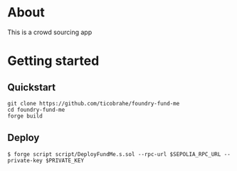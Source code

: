 # About
This is a crowd sourcing app

# Getting started

## Quickstart
```shell
git clone https://github.com/ticobrahe/foundry-fund-me
cd foundry-fund-me
forge build
```
## Deploy

```shell
$ forge script script/DeployFundMe.s.sol --rpc-url $SEPOLIA_RPC_URL --private-key $PRIVATE_KEY
```